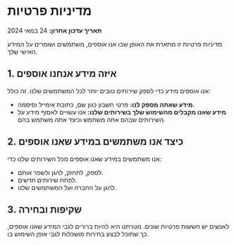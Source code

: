 # מדיניות פרטיות

**תאריך עדכון אחרון:** 24 במאי 2024

מדיניות פרטיות זו מתארת את האופן שבו אנו אוספים, משתמשים ושומרים על המידע האישי שלך.

## 1. איזה מידע אנחנו אוספים
אנו אוספים מידע כדי לספק שירותים טובים יותר לכל המשתמשים שלנו. זה כולל:
- **מידע שאתה מספק לנו:** פרטי חשבון כגון שם, כתובת אימייל וסיסמה.
- **מידע שאנו מקבלים מהשימוש שלך בשירותים שלנו:** אנו עשויים לאסוף מידע על השירותים שבהם אתה משתמש וכיצד אתה משתמש בהם.

## 2. כיצד אנו משתמשים במידע שאנו אוספים
אנו משתמשים במידע שאנו אוספים מכל השירותים שלנו כדי:
- לספק, לתחזק, להגן ולשפר אותם.
- לפתח שירותים חדשים.
- להגן על החברה ועל המשתמשים שלנו.

## 3. שקיפות ובחירה
לאנשים יש חששות פרטיות שונים. מטרתנו היא להיות ברורים לגבי המידע שאנו אוספים, כך שתוכל לבצע בחירות מושכלות לגבי אופן השימוש בו.
